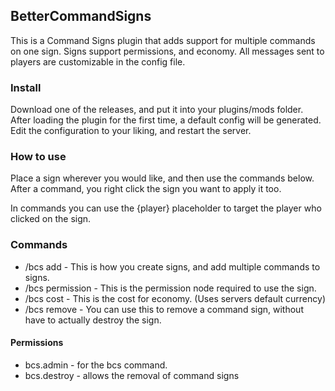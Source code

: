 ## BetterCommandSigns
This is a Command Signs plugin that adds support for multiple commands on one sign.  Signs support permissions, and economy.  All messages sent to players are customizable in the config file.

### Install
Download one of the releases, and put it into your plugins/mods folder.
After loading the plugin for the first time, a default config will be generated.  
Edit the configuration to your liking, and restart the server.

### How to use
Place a sign wherever you would like, and then use the commands below.  After a command, you right click the sign you want to apply it too.

In commands you can use the {player} placeholder to target the player who clicked on the sign.

### Commands
- /bcs add <command To Add> - This is how you create signs, and add multiple commands to signs.
- /bcs permission <permission Node> - This is the permission node required to use the sign.
- /bcs cost <cost> - This is the cost for economy. (Uses servers default currency)
- /bcs remove - You can use this to remove a command sign, without have to actually destroy the sign.

#### Permissions
- bcs.admin - for the bcs command.
- bcs.destroy - allows the removal of command signs